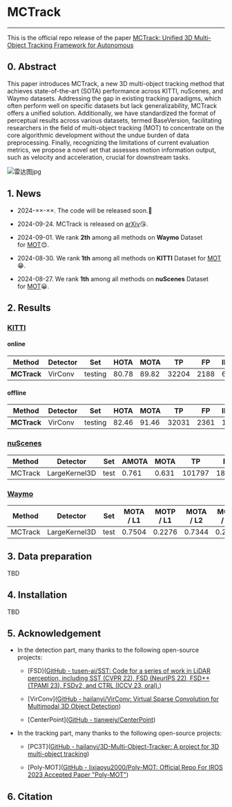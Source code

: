 # MCTrack

---

This is the official repo release of the paper [MCTrack: Unified 3D Multi-Object Tracking Framework for Autonomous]()

## 0. Abstract

This paper introduces MCTrack, a new 3D multi-object tracking method that achieves state-of-the-art (SOTA) performance across KITTI, nuScenes, and Waymo datasets. Addressing the gap in existing tracking paradigms, which often perform well on specific datasets but lack generalizability, MCTrack offers a unified solution. Additionally, we have standardized the format of perceptual results across various datasets, termed BaseVersion, facilitating researchers in the field of multi-object tracking (MOT) to concentrate on the core algorithmic development without the undue burden of data preprocessing. Finally, recognizing the limitations of current evaluation metrics, we propose a novel set that assesses motion information output, such as velocity and acceleration, crucial for downstream tasks.

![雷达图jpg](file:///C:/Users/wangxiyang/Desktop/雷达图.jpg?msec=1726718506353)

## 1. News

- 2024-××-××. The code will be released soon.🙌
  
- 2024-09-24. MCTrack is released on [arXiv](https://arxiv.org/abs/2209.02540)😘.
  
- 2024-09-01. We rank **2th** among all methods on **Waymo** Dataset for [MOT](http://www.cvlibs.net/datasets/kitti/eval_tracking.php)😊.
  
- 2024-08-30. We rank **1th** among all methods on **KITTI** Dataset for [MOT](http://www.cvlibs.net/datasets/kitti/eval_tracking.php)😁.
  
- 2024-08-27. We rank **1th** among all methods on **nuScenes** Dataset for [MOT](http://www.cvlibs.net/datasets/kitti/eval_tracking.php)😀.
  

## 2. Results

### [KITTI]()

#### online

| **Method** | **Detector** | **Set** | **HOTA** | **MOTA** | **TP** | **FP** | **IDSW** |
| --- | --- | --- | --- | --- | --- | --- | --- |
| **MCTrack** | VirConv | testing | 80.78 | 89.82 | 32204 | 2188 | 65  |

#### offline

| **Method** | **Detector** | **Set** | **HOTA** | **MOTA** | **TP** | **FP** | **IDSW** |
| --- | --- | --- | --- | --- | --- | --- | --- |
| **MCTrack** | VirConv | testing | 82.46 | 91.46 | 32031 | 2361 | 12  |

### [nuScenes]()

| Method | Detector | Set | AMOTA | MOTA | TP  | FP  | IDS |
| --- | --- | --- | --- | --- | --- | --- | --- |
| MCTrack | LargeKernel3D | test | 0.761 | 0.631 | 101797 | 18241 | 292 |

### [Waymo]()

| Method | Detector | Set | MOTA / L1 | MOTP / L1 | MOTA / L2 | MOTP / L2 |
| --- | --- | --- | --- | --- | --- | --- |
| MCTrack | LargeKernel3D | test | 0.7504 | 0.2276 | 0.7344 | 0.2278 |

## 3. Data preparation

TBD

## 4. Installation

TBD

## 5. Acknowledgement

- In the detection part, many thanks to the following open-source projects:
  
  - [FSD]([GitHub - tusen-ai/SST: Code for a series of work in LiDAR perception, including SST (CVPR 22), FSD (NeurIPS 22), FSD++ (TPAMI 23), FSDv2, and CTRL (ICCV 23, oral).](https://github.com/tusen-ai/SST?tab=readme-ov-file))
    
  - [VirConv]([GitHub - hailanyi/VirConv: Virtual Sparse Convolution for Multimodal 3D Object Detection](https://github.com/hailanyi/VirConv))
    
  - [CenterPoint]([GitHub - tianweiy/CenterPoint](https://github.com/tianweiy/CenterPoint))
    
- In the tracking part, many thanks to the following open-source projects:
  
  - [PC3T]([GitHub - hailanyi/3D-Multi-Object-Tracker: A project for 3D multi-object tracking](https://github.com/hailanyi/3D-Multi-Object-Tracker))
    
  - [Poly-MOT]([GitHub - lixiaoyu2000/Poly-MOT: Official Repo For IROS 2023 Accepted Paper &quot;Poly-MOT&quot;](https://github.com/lixiaoyu2000/Poly-MOT))
    

## 6. Citation